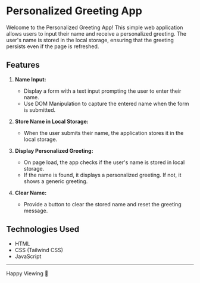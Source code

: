 # Personalized Greeting App

Welcome to the Personalized Greeting App! This simple web application allows users to input their name and receive a personalized greeting. The user's name is stored in the local storage, ensuring that the greeting persists even if the page is refreshed.

## Features

1. **Name Input:**
   - Display a form with a text input prompting the user to enter their name.
   - Use DOM Manipulation to capture the entered name when the form is submitted.

2. **Store Name in Local Storage:**
   - When the user submits their name, the application stores it in the local storage.

3. **Display Personalized Greeting:**
   - On page load, the app checks if the user's name is stored in local storage.
   - If the name is found, it displays a personalized greeting. If not, it shows a generic greeting.

4. **Clear Name:**
   - Provide a button to clear the stored name and reset the greeting message.

## Technologies Used
  - HTML
  - CSS (Tailwind CSS)
  - JavaScript

---
Happy Viewing 🤝
